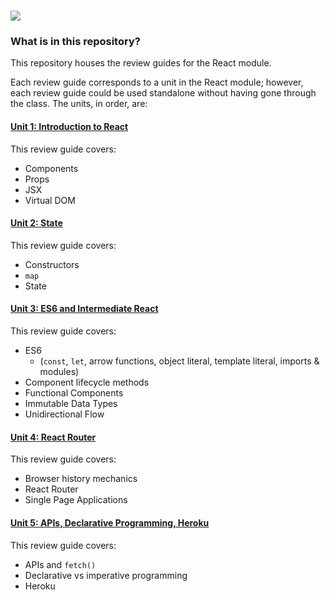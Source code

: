 # ![](https://ga-dash.s3.amazonaws.com/production/assets/logo-9f88ae6c9c3871690e33280fcf557f33.png)

### What is in this repository?

This repository houses the review guides for the React module.

Each review guide corresponds to a unit in the React module; however, each review guide could be used standalone without having gone through the class. The units, in order, are:

#### [Unit 1: Introduction to React](unit-1-react-review-guide.md)
This review guide covers:
- Components
- Props
- JSX
- Virtual DOM


#### [Unit 2: State](unit-2-react-review-guide.md)
This review guide covers:
- Constructors
- `map`
- State


#### [Unit 3: ES6 and Intermediate React](unit-3-react-review-guide.md)
This review guide covers:
- ES6
  - (`const`, `let`, arrow functions, object literal, template literal, imports & modules)
- Component lifecycle methods
- Functional Components
- Immutable Data Types
- Unidirectional Flow


#### [Unit 4: React Router](unit-4-react-review-guide.md)
This review guide covers:
- Browser history mechanics
- React Router
- Single Page Applications


#### [Unit 5: APIs, Declarative Programming, Heroku](unit-5-react-review-guide.md)
This review guide covers:
- APIs and `fetch()`
- Declarative vs imperative programming
- Heroku
